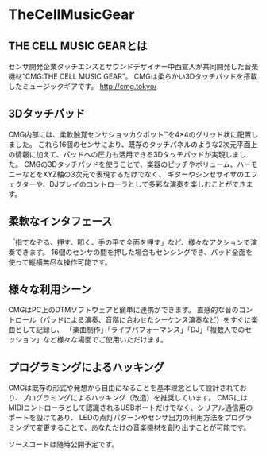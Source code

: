 # TheCellMusicGear
## THE CELL MUSIC GEARとは
センサ開発企業タッチエンスとサウンドデザイナー中西宣人が共同開発した音楽機材”CMG:THE CELL MUSIC GEAR”。
CMGは柔らかい3Dタッチパッドを搭載したミュージックギアです。
http://cmg.tokyo/

## 3Dタッチパッド
CMG内部には、柔軟触覚センサショッカクポット™を4×4のグリッド状に配置しました。
これら16個のセンサにより、既存のタッチパネルのような2次元平面上の情報に加えて、パッドへの圧力も活用できる3Dタッチパッドが実現しました。
CMGの3Dタッチパッドを使うことで、楽器のピッチやボリューム、ハーモニーなどをXYZ軸の3次元で表現するだけでなく、
ギターやシンセサイザのエフェクターや、DJプレイのコントローラとして多彩な演奏を楽しむことができます。

## 柔軟なインタフェース
「指でなぞる、押す、叩く、手の平で全面を押す」など、様々なアクションで演奏できます。
16個のセンサの間を押した場合もセンシングでき、パッド全面を使って縦横無尽な操作可能です。


## 様々な利用シーン
CMGはPC上のDTMソフトウェアと簡単に連携ができます。
直感的な音のコントロール（パッドによる演奏、音階に合わせたシーケンス演奏など）をすぐに楽曲として記録し、
「楽曲制作」「ライブパフォーマンス」「DJ」「複数人でのセッション」など様々な場面でご使用いただけます。


## プログラミングによるハッキング
CMGは既存の形式や発想から自由になることを基本理念として設計されており、プログラミングによるハッキング（改造）を推奨しています。
CMGにはMIDIコントローラとして認識されるUSBポートだけでなく、シリアル通信用のポートを設けてあり、
LEDの点灯パターンやセンサ出力の利用方法をプログラミングで変更することで、あなただけの音楽機材を創り出すことが可能です。

ソースコードは随時公開予定です。